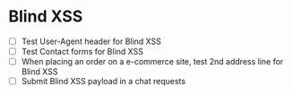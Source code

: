 # Blind XSS

- [ ] Test User-Agent header for Blind XSS
- [ ] Test Contact forms for Blind XSS
- [ ] When placing an order on a e-commerce site, test 2nd address line for Blind XSS
- [ ] Submit Blind XSS payload in a chat requests
